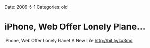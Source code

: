 Date: 2009-6-1
Categories: old

# iPhone, Web Offer Lonely Plane...

iPhone, Web Offer Lonely Planet A New Life <a href="http://bit.ly/3u3md" rel="nofollow">http://bit.ly/3u3md</a>
